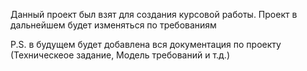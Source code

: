 Данный проект был взят для создания курсовой работы. 
Проект в дальнейшем будет изменяться по требованиям

P.S. в будущем будет добавлена вся документация по проекту (Техническеое задание, Модель требований и т.д.)

